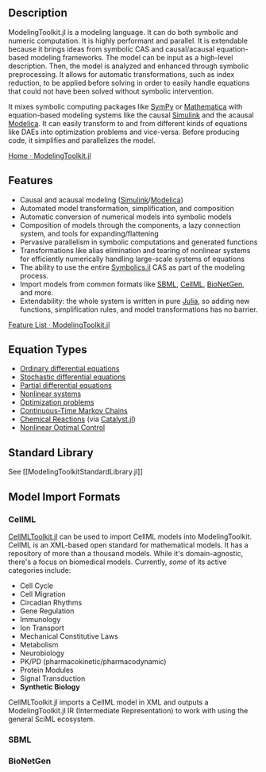 
## Description

ModelingToolkit.jl is a modeling language. It can do both symbolic and numeric computation. It is highly performant and parallel. It is extendable because it brings ideas from symbolic CAS and causal/acausal equation-based modeling frameworks. The model can be input as a high-level description. Then, the model is analyzed and enhanced through symbolic preprocessing. It allows for automatic transformations, such as index reduction, to be applied before solving in order to easily handle equations that could not have been solved without symbolic intervention.

It mixes symbolic computing packages like [SymPy](https://www.sympy.org/en/index.html) or [Mathematica](https://www.wolfram.com/mathematica/) with equation-based modeling systems like the causal [Simulink](https://www.mathworks.com/products/simulink.html) and the acausal [Modelica](https://modelica.org/modelicalanguage.html). It can easily transform to and from different kinds of equations like DAEs into optimization problems and vice-versa. Before producing code, it simplifies and parallelizes the model.

[Home · ModelingToolkit.jl](https://docs.sciml.ai/ModelingToolkit/dev/)

## Features

- Causal and acausal modeling ([Simulink](https://www.mathworks.com/products/simulink.html)/[Modelica](https://modelica.org/modelicalanguage.html)) 
- Automated model transformation, simplification, and composition
- Automatic conversion of numerical models into symbolic models
- Composition of models through the components, a lazy connection system, and tools for expanding/flattening
- Pervasive parallelism in symbolic computations and generated functions
- Transformations like alias elimination and tearing of nonlinear systems for efficiently numerically handling large-scale systems of equations
- The ability to use the entire [Symbolics.jl](https://github.com/JuliaSymbolics/Symbolics.jl) CAS as part of the modeling process.
- Import models from common formats like [SBML](https://sbml.org/), [CellML](https://www.cellml.org/), [BioNetGen](https://bionetgen.org/), and more.
- Extendability: the whole system is written in pure [Julia](https://julialang.org/), so adding new functions, simplification rules, and model transformations has no barrier.

[Feature List · ModelingToolkit.jl](https://docs.sciml.ai/ModelingToolkit/dev/#Feature-List)

## Equation Types

- [Ordinary differential equations](https://www.wikiwand.com/en/Ordinary_differential_equation)
- [Stochastic differential equations](https://www.wikiwand.com/en/Stochastic_differential_equation)
- [Partial differential equations](https://www.wikiwand.com/en/Partial_differential_equation)
- [Nonlinear systems](https://www.wikiwand.com/en/Nonlinear_system)
- [Optimization problems](https://www.wikiwand.com/en/Optimization_problem)
- [Continuous-Time Markov Chains](https://www.wikiwand.com/en/Continuous-time_Markov_chain)
- [Chemical Reactions](https://www.wikiwand.com/en/Chemical_reaction_network_theory) (via [Catalyst.jl](https://docs.sciml.ai/Catalyst/stable/))
- [Nonlinear Optimal Control](https://www.wikiwand.com/en/Optimal_control)

## Standard Library

See [[ModelingToolkitStandardLibrary.jl]]

## Model Import Formats

### CellML

[CellMLToolkit.jl](https://docs.sciml.ai/CellMLToolkit/stable/) can be used to import CellML models into ModelingToolkit. CellML is an XML-based open standard for mathematical models. It has a repository of more than a thousand models. While it's domain-agnostic, there's a focus on biomedical models. Currently, *some* of its active categories include:
- Cell Cycle
- Cell Migration
- Circadian Rhythms
- Gene Regulation
- Immunology
- Ion Transport
- Mechanical Constitutive Laws
- Metabolism
- Neurobiology
- PK/PD (pharmacokinetic/pharmacodynamic)
- Protein Modules
- Signal Transduction
- **Synthetic Biology**

CellMLToolkit.jl imports a CellML model in XML and outputs a ModelingToolkit.jl IR (Intermediate Representation) to work with using the general SciML ecosystem.

### SBML

### BioNetGen
